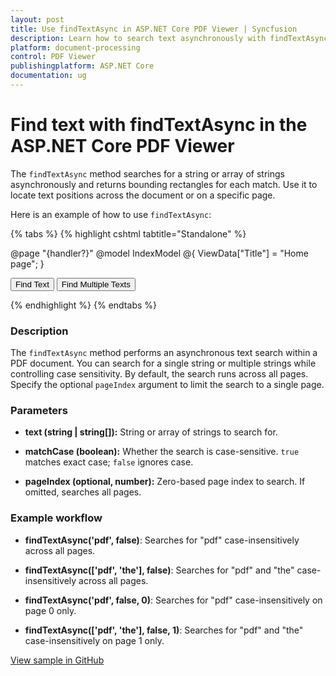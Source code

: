 ```yaml
---
layout: post
title: Use findTextAsync in ASP.NET Core PDF Viewer | Syncfusion
description: Learn how to search text asynchronously with findTextAsync in the Syncfusion ASP.NET Core PDF Viewer and retrieve match bounds.
platform: document-processing
control: PDF Viewer
publishingplatform: ASP.NET Core
documentation: ug
---
```


# Find text with findTextAsync in the ASP.NET Core PDF Viewer

The `findTextAsync` method searches for a string or array of strings asynchronously and returns bounding rectangles for each match. Use it to locate text positions across the document or on a specific page.

Here is an example of how to use `findTextAsync`:


{% tabs %}
{% highlight cshtml tabtitle="Standalone" %}

@page "{handler?}"
@model IndexModel
@{
    ViewData["Title"] = "Home page";
}

<div class="text-center">
    <button onclick="findText()">Find Text</button>
    <button onclick="findTexts()">Find Multiple Texts</button>
    <ejs-pdfviewer id="pdfviewer" style="height:600px" resourceUrl="https://cdn.syncfusion.com/ej2/29.1.33/dist/ej2-pdfviewer-lib" documentPath="https://cdn.syncfusion.com/content/pdf/pdf-succinctly.pdf">
    </ejs-pdfviewer>
</div>

<script type="text/javascript">
    function findText() {
        var viewer = document.getElementById('pdfviewer').ej2_instances[0];
        // Search for a single text ('pdf') across all pages (case insensitive)
        viewer.textSearchModule.findTextAsync('pdf', false).then(function (res) {
            console.log(res);  // Log the search results for 'pdf'
        });
    }

    function findTexts() {
        var viewer = document.getElementById('pdfviewer').ej2_instances[0];
        // Search for multiple texts (['pdf', 'the']) across all pages (case insensitive)
        viewer.textSearchModule.findTextAsync(['pdf', 'the'], false).then(function (res) {
            console.log(res);  // Log the search results for 'pdf' and 'the'
        });
    }
</script>

{% endhighlight %}
{% endtabs %}


### Description

The `findTextAsync` method performs an asynchronous text search within a PDF document. You can search for a single string or multiple strings while controlling case sensitivity. By default, the search runs across all pages. Specify the optional `pageIndex` argument to limit the search to a single page.

### Parameters

- **text (string | string[]):** String or array of strings to search for.

- **matchCase (boolean):** Whether the search is case-sensitive. `true` matches exact case; `false` ignores case.

- **pageIndex (optional, number):** Zero-based page index to search. If omitted, searches all pages.

### Example workflow

- **findTextAsync('pdf', false)**: Searches for "pdf" case-insensitively across all pages.

- **findTextAsync(['pdf', 'the'], false)**: Searches for "pdf" and "the" case-insensitively across all pages.

- **findTextAsync('pdf', false, 0)**: Searches for "pdf" case-insensitively on page 0 only.

- **findTextAsync(['pdf', 'the'], false, 1)**: Searches for "pdf" and "the" case-insensitively on page 1 only.

[View sample in GitHub](https://github.com/SyncfusionExamples/asp-core-pdf-viewer-examples/tree/master/How%20to)
